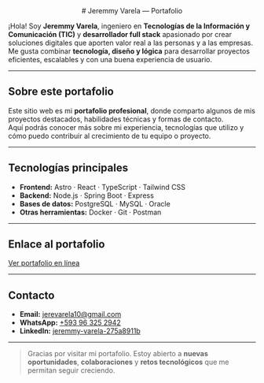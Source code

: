 <div align="center">
	# Jeremmy Varela — Portafolio 
</div>

¡Hola! Soy **Jeremmy Varela**, ingeniero en **Tecnologías de la Información y Comunicación (TIC)** y **desarrollador full stack** apasionado por crear soluciones digitales que aporten valor real a las personas y a las empresas.  
Me gusta combinar **tecnología, diseño y lógica** para desarrollar proyectos eficientes, escalables y con una buena experiencia de usuario.

---

## Sobre este portafolio

Este sitio web es mi **portafolio profesional**, donde comparto algunos de mis proyectos destacados, habilidades técnicas y formas de contacto.  
Aquí podrás conocer más sobre mi experiencia, tecnologías que utilizo y cómo puedo contribuir al crecimiento de tu equipo o proyecto.

---

## Tecnologías principales

- **Frontend:** Astro · React · TypeScript · Tailwind CSS  
- **Backend:** Node.js · Spring Boot · Express  
- **Bases de datos:** PostgreSQL · MySQL · Oracle  
- **Otras herramientas:** Docker · Git · Postman  

---

## Enlace al portafolio

[Ver portafolio en línea]([[https://jeremmy-portafolio.vercel.app/])

---

## Contacto

- **Email:** [jerevarela10@gmail.com](mailto:jerevarela10@gmail.com)  
- **WhatsApp:** [+593 96 325 2942](https://wa.me/593963252942)  
- **LinkedIn:** [jeremmy-varela-275a8911b](https://linkedin.com/in/jeremmy-varela-275a8911b)

---

> Gracias por visitar mi portafolio. Estoy abierto a **nuevas oportunidades**, **colaboraciones** y **retos tecnológicos** que me permitan seguir creciendo.
